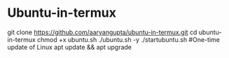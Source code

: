 # Ubuntu-in-termux

git clone https://github.com/aaryangupta/ubuntu-in-termux.git
cd ubuntu-in-termux
chmod +x ubuntu.sh
./ubuntu.sh -y
./startubuntu.sh
#One-time update of Linux
apt update && apt upgrade
